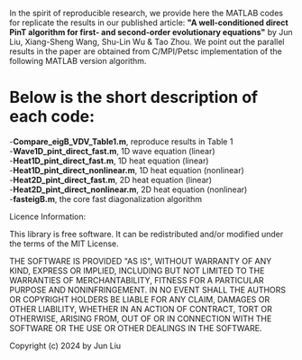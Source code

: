 In the spirit of reproducible research, we provide here the MATLAB codes for replicate the results in our published article: 
**"A well-conditioned direct PinT algorithm for first- and second-order evolutionary equations"** by Jun Liu, Xiang-Sheng Wang, Shu-Lin Wu & Tao Zhou.
We point out the parallel results in the paper are obtained from C/MPI/Petsc implementation of the following MATLAB version algorithm.

# Below is the short description of each code:  
  -**Compare_eigB_VDV_Table1.m**, reproduce results in Table 1  
  -**Wave1D_pint_direct_fast.m**, 1D wave equation (linear)  
  -**Heat1D_pint_direct_fast.m**, 1D heat equation (linear)  
  -**Heat1D_pint_direct_nonlinear.m**, 1D heat equation (nonlinear)  
  -**Heat2D_pint_direct_fast.m**,  2D heat equation (linear)  
  -**Heat2D_pint_direct_nonlinear.m**, 2D heat equation (nonlinear)  
  -**fasteigB.m**, the core fast diagonalization algorithm  


  Licence Information:

This library is free software. It can be redistributed and/or modified under the terms of the MIT License.

THE SOFTWARE IS PROVIDED "AS IS", WITHOUT WARRANTY OF ANY KIND, EXPRESS OR IMPLIED, INCLUDING BUT NOT LIMITED TO THE WARRANTIES OF MERCHANTABILITY, FITNESS FOR A PARTICULAR PURPOSE AND NONINFRINGEMENT. IN NO EVENT SHALL THE AUTHORS OR COPYRIGHT HOLDERS BE LIABLE FOR ANY CLAIM, DAMAGES OR OTHER LIABILITY, WHETHER IN AN ACTION OF CONTRACT, TORT OR OTHERWISE, ARISING FROM, OUT OF OR IN CONNECTION WITH THE SOFTWARE OR THE USE OR OTHER DEALINGS IN THE SOFTWARE.

Copyright (c) 2024 by Jun Liu
